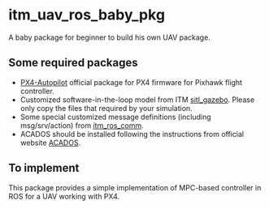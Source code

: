# itm_uav_ros_baby_pkg

A baby package for beginner to build his own UAV package.

## Some required packages

* [PX4-Autopilot](https://github.com/PX4/PX4-Autopilot) official package for PX4 firmware for Pixhawk flight controller.
* Customized software-in-the-loop model from ITM [sitl_gazebo](https://github.com/tomcattigerkkk/PX4-SITL_gazebo). Please only copy the files that required by your simulation.
* Some special customized message definitions (including msg/srv/action) from [itm_ros_comm](https://github.com/tomcattigerkkk/itm_ros_comm).
* ACADOS should be installed following the instructions from official website [ACADOS](https://github.com/acados/acados).

## To implement

This package provides a simple implementation of MPC-based controller in ROS for a UAV working with PX4.
